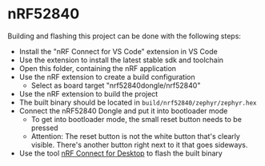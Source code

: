 # nRF52840

Building and flashing this project can be done with the following steps:

- Install the "nRF Connect for VS Code" extension in VS Code
- Use the extension to install the latest stable sdk and toolchain
- Open this folder, containing the nRF application
- Use the nRF extension to create a build configuration
    - Select as board target "nrf52840dongle/nrf52840"
- Use the nRF extension to build the project
- The built binary should be located in `build/nrf52840/zephyr/zephyr.hex`
- Connect the nRF52840 Dongle and put it into bootloader mode
    - To get into bootloader mode, the small reset button needs to be pressed
    - Attention: The reset button is not the white button that's clearly visible. There's another button right next to it that goes sideways.
- Use the tool [nRF Connect for Desktop](https://www.nordicsemi.com/Products/Development-tools/nRF-Connect-for-Desktop) to flash the built binary
